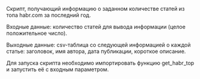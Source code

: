 Скрипт, получающий информацию о заданном количестве статей из топа habr.com за последний год.

Входные данные: количество статей для вывода информации (целое положительное число).

Выходные данные: csv-таблица со следующей информацией о каждой статье: заголовок, имя автора, дата публикации, короткое описание.

Для запуска скрипта необходимо импортировать функцию get_habr_top и запустить её с входным параметром.
